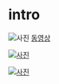 # intro

![사진](http://cfs7.tistory.com/image/8/tistory/2008/09/16/17/03/48cf68427267b)
[동영상](https://youtu.be/VL4I-qylmkU)

[![사진](http://mblogthumb2.phinf.naver.net/20150521_49/haedameunah_1432171568777zuSak_JPEG/ART150104015834.jpg?type=w2)](https://youtu.be/ctS5IQTLe9U)

[![사진](file:///C:/Users/ydp11/Desktop/%EC%A0%9C%EB%AA%A9%20%EC%97%86%EC%9D%8C.png)](https://youtu.be/ctS5IQTLe9U)
